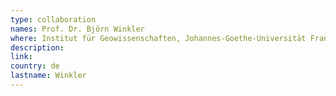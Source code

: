 ```yaml
---
type: collaboration
names: Prof. Dr. Björn Winkler
where: Institut für Geowissenschaften, Johannes-Goethe-Universität Frankfurt
description:
link: 
country: de
lastname: Winkler
---
```

